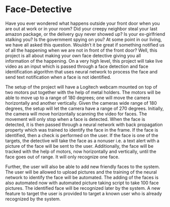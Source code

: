 # Face-Detective
Have you ever wondered what happens outside your front door when you are out at work or in your room? Did your creepy neighbor steal your last amazon package, or the delivery guy never showed up? Is your ex-girlfriend stalking you? Is the government spying on you? At some point in our living, we have all asked this question. Wouldn’t it be great if something notified us of all the happening when we are not in front of the front door? Well, this project is all about making your own face detective giving you all information of the happening. On a very high level, this project will take live video as an input which is passed through a face detection and face identification algorithm that uses neural network to process the face and send text notification when a face is not identified.

The setup of the project will have a Logitech webcam mounted on top of two motors put together with the help of metal holders. The motors will be able to move up to a range of 180 degrees; one will move the camera horizontally and another vertically. Given the cameras wide range of 180 degrees, the setup will let the camera have a range of 270 degrees. Initially, the camera will move horizontally scanning the video for faces. The movement will only stop when a face is detected. When the face is detected, it is then passed through a neural network with back propagation property which was trained to identify the face in the frame. If the face is identified, then a check is performed on the user. If the face is one of the targets, the detective will take the face as a nonuser i.e. a text alert with a picture of the face will be sent to the user. Additionally, the face will be tracked with the help of motors, now horizontally and vertically, until the face goes out of range. It will only recognize one face.

Further, the user will also be able to add new friendly faces to the system. The user will be allowed to upload pictures and the training of the neural network to identify the face will be automated. The adding of the faces is also automated now with automated picture taking script to take 100 face pictures. The identified face will be recognized later by the system. A new feature to target the user is provided to target a known user who is already recognized by the system.


